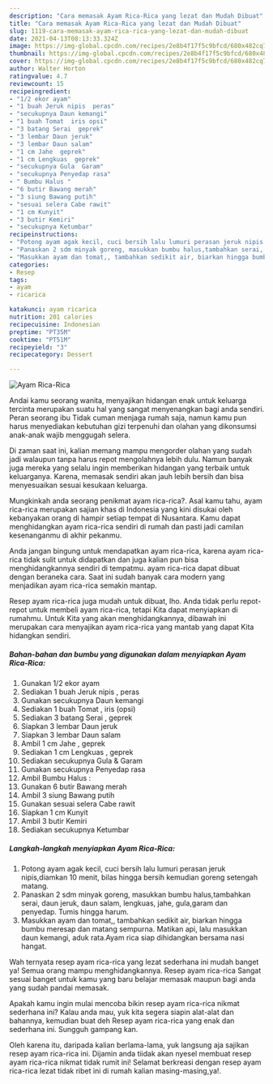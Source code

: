```yaml
---
description: "Cara memasak Ayam Rica-Rica yang lezat dan Mudah Dibuat"
title: "Cara memasak Ayam Rica-Rica yang lezat dan Mudah Dibuat"
slug: 1119-cara-memasak-ayam-rica-rica-yang-lezat-dan-mudah-dibuat
date: 2021-04-13T08:13:33.324Z
image: https://img-global.cpcdn.com/recipes/2e8b4f17f5c9bfcd/680x482cq70/ayam-rica-rica-foto-resep-utama.jpg
thumbnail: https://img-global.cpcdn.com/recipes/2e8b4f17f5c9bfcd/680x482cq70/ayam-rica-rica-foto-resep-utama.jpg
cover: https://img-global.cpcdn.com/recipes/2e8b4f17f5c9bfcd/680x482cq70/ayam-rica-rica-foto-resep-utama.jpg
author: Walter Horton
ratingvalue: 4.7
reviewcount: 15
recipeingredient:
- "1/2 ekor ayam"
- "1 buah Jeruk nipis  peras"
- "secukupnya Daun kemangi"
- "1 buah Tomat  iris opsi"
- "3 batang Serai  geprek"
- "3 lembar Daun jeruk"
- "3 lembar Daun salam"
- "1 cm Jahe  geprek"
- "1 cm Lengkuas  geprek"
- "secukupnya Gula  Garam"
- "secukupnya Penyedap rasa"
- " Bumbu Halus "
- "6 butir Bawang merah"
- "3 siung Bawang putih"
- "sesuai selera Cabe rawit"
- "1 cm Kunyit"
- "3 butir Kemiri"
- "secukupnya Ketumbar"
recipeinstructions:
- "Potong ayam agak kecil, cuci bersih lalu lumuri perasan jeruk nipis,diamkan 10 menit, bilas hingga bersih kemudian goreng setengah matang."
- "Panaskan 2 sdm minyak goreng, masukkan bumbu halus,tambahkan serai, daun jeruk, daun salam, lengkuas, jahe, gula,garam dan penyedap. Tumis hingga harum."
- "Masukkan ayam dan tomat,, tambahkan sedikit air, biarkan hingga bumbu meresap dan matang sempurna. Matikan api, lalu masukkan daun kemangi, aduk rata.Ayam rica siap dihidangkan bersama nasi hangat."
categories:
- Resep
tags:
- ayam
- ricarica

katakunci: ayam ricarica 
nutrition: 201 calories
recipecuisine: Indonesian
preptime: "PT35M"
cooktime: "PT51M"
recipeyield: "3"
recipecategory: Dessert

---
```



![Ayam Rica-Rica](https://img-global.cpcdn.com/recipes/2e8b4f17f5c9bfcd/680x482cq70/ayam-rica-rica-foto-resep-utama.jpg)

Andai kamu seorang wanita, menyajikan hidangan enak untuk keluarga tercinta merupakan suatu hal yang sangat menyenangkan bagi anda sendiri. Peran seorang ibu Tidak cuman menjaga rumah saja, namun kamu pun harus menyediakan kebutuhan gizi terpenuhi dan olahan yang dikonsumsi anak-anak wajib menggugah selera.

Di zaman  saat ini, kalian memang mampu mengorder olahan yang sudah jadi walaupun tanpa harus repot mengolahnya lebih dulu. Namun banyak juga mereka yang selalu ingin memberikan hidangan yang terbaik untuk keluarganya. Karena, memasak sendiri akan jauh lebih bersih dan bisa menyesuaikan sesuai kesukaan keluarga. 



Mungkinkah anda seorang penikmat ayam rica-rica?. Asal kamu tahu, ayam rica-rica merupakan sajian khas di Indonesia yang kini disukai oleh kebanyakan orang di hampir setiap tempat di Nusantara. Kamu dapat menghidangkan ayam rica-rica sendiri di rumah dan pasti jadi camilan kesenanganmu di akhir pekanmu.

Anda jangan bingung untuk mendapatkan ayam rica-rica, karena ayam rica-rica tidak sulit untuk didapatkan dan juga kalian pun bisa menghidangkannya sendiri di tempatmu. ayam rica-rica dapat dibuat dengan beraneka cara. Saat ini sudah banyak cara modern yang menjadikan ayam rica-rica semakin mantap.

Resep ayam rica-rica juga mudah untuk dibuat, lho. Anda tidak perlu repot-repot untuk membeli ayam rica-rica, tetapi Kita dapat menyiapkan di rumahmu. Untuk Kita yang akan menghidangkannya, dibawah ini merupakan cara menyajikan ayam rica-rica yang mantab yang dapat Kita hidangkan sendiri.

<!--inarticleads1-->

##### Bahan-bahan dan bumbu yang digunakan dalam menyiapkan Ayam Rica-Rica:

1. Gunakan 1/2 ekor ayam
1. Sediakan 1 buah Jeruk nipis , peras
1. Gunakan secukupnya Daun kemangi
1. Sediakan 1 buah Tomat , iris (opsi)
1. Sediakan 3 batang Serai , geprek
1. Siapkan 3 lembar Daun jeruk
1. Siapkan 3 lembar Daun salam
1. Ambil 1 cm Jahe , geprek
1. Sediakan 1 cm Lengkuas , geprek
1. Sediakan secukupnya Gula &amp; Garam
1. Gunakan secukupnya Penyedap rasa
1. Ambil  Bumbu Halus :
1. Gunakan 6 butir Bawang merah
1. Ambil 3 siung Bawang putih
1. Gunakan sesuai selera Cabe rawit
1. Siapkan 1 cm Kunyit
1. Ambil 3 butir Kemiri
1. Sediakan secukupnya Ketumbar




<!--inarticleads2-->

##### Langkah-langkah menyiapkan Ayam Rica-Rica:

1. Potong ayam agak kecil, cuci bersih lalu lumuri perasan jeruk nipis,diamkan 10 menit, bilas hingga bersih kemudian goreng setengah matang.
1. Panaskan 2 sdm minyak goreng, masukkan bumbu halus,tambahkan serai, daun jeruk, daun salam, lengkuas, jahe, gula,garam dan penyedap. Tumis hingga harum.
1. Masukkan ayam dan tomat,, tambahkan sedikit air, biarkan hingga bumbu meresap dan matang sempurna. Matikan api, lalu masukkan daun kemangi, aduk rata.Ayam rica siap dihidangkan bersama nasi hangat.




Wah ternyata resep ayam rica-rica yang lezat sederhana ini mudah banget ya! Semua orang mampu menghidangkannya. Resep ayam rica-rica Sangat sesuai banget untuk kamu yang baru belajar memasak maupun bagi anda yang sudah pandai memasak.

Apakah kamu ingin mulai mencoba bikin resep ayam rica-rica nikmat sederhana ini? Kalau anda mau, yuk kita segera siapin alat-alat dan bahannya, kemudian buat deh Resep ayam rica-rica yang enak dan sederhana ini. Sungguh gampang kan. 

Oleh karena itu, daripada kalian berlama-lama, yuk langsung aja sajikan resep ayam rica-rica ini. Dijamin anda tiidak akan nyesel membuat resep ayam rica-rica nikmat tidak rumit ini! Selamat berkreasi dengan resep ayam rica-rica lezat tidak ribet ini di rumah kalian masing-masing,ya!.

